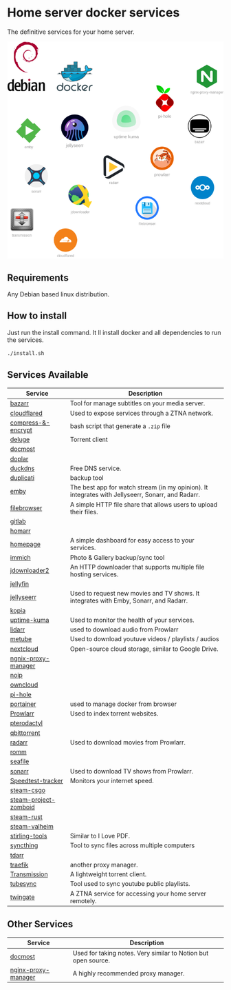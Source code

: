 # Home server docker services

The definitive services for your home server.

![](banner.png)

## Requirements
Any Debian based linux distribution.

## How to install
Just run the install command. It ll install docker and all dependencies to run the services.

```bash
./install.sh
```

## 

## Services Available

| Service | Description |
|--|--|
| [bazarr](_archive/bazarr/readme.md) | Tool for manage subtitles on your media server. |
| [cloudflared](_archive/cloudflared/readme.md) | Used to expose services through a ZTNA network. |
| [compress-&-encrypt]("#") | bash script that generate a `.zip` file  |
| [deluge]("#") | Torrent client |
| [docmost]("#") |  |
| [doplar]("#") |  |
| [duckdns]("#") | Free DNS service. |
| [duplicati]("#") | backup tool |
| [emby]("#") | The best app for watch stream (in my opinion). It integrates with Jellyseerr, Sonarr, and Radarr. |
| [filebrowser]("#") | A simple HTTP file share that allows users to upload their files. |
| [gitlab]("#") |  |
| [homarr]("#") |  |
| [homepage]("#") | A simple dashboard for easy access to your services. |
| [immich]("#") | Photo & Gallery backup/sync tool |
| [jdownloader2]("#") | An HTTP downloader that supports multiple file hosting services. |
| [jellyfin]("#") |  |
| [jellyseerr]("#") | Used to request new movies and TV shows. It integrates with Emby, Sonarr, and Radarr. |
| [kopia]("#") |  |
| [uptime-kuma]("#") | Used to monitor the health of your services. |
| [lidarr]("#") | used to download audio from Prowlarr |
| [metube]("#") | Used to download youtuve videos / playlists / audios |
| [nextcloud]("#") | Open-source cloud storage, similar to Google Drive. |
| [ngnix-proxy-manager]("#") |  |
| [noip]("#") |  |
| [owncloud]("#") |  |
| [pi-hole]("#") |  |
| [portainer]("#") | used to manage docker from browser |
| [Prowlarr]("#") | Used to index torrent websites. |
| [pterodactyl]("#") |  |
| [qbittorrent]("#") |  |
| [radarr]("#") | Used to download movies from Prowlarr. |
| [romm]("#") |  |
| [seafile]("#") |  |
| [sonarr]("#") | Used to download TV shows from Prowlarr. |
| [Speedtest-tracker]("#") | Monitors your internet speed. |
| [steam-csgo]("#") |  |
| [steam-project-zomboid]("#") |  |
| [steam-rust]("#") |  |
| [steam-valheim]("#") |  |
| [stirling-tools]("#") | Similar to I Love PDF. |
| [syncthing]("#") | Tool to sync files across multiple computers |
| [tdarr]("#") |  |
| [traefik]("#") | another proxy manager. |
| [Transmission]("#") | A lightweight torrent client. |
| [tubesync]("#") | Tool used to sync youtube public playlists. |
| [twingate]("#") | A ZTNA service for accessing your home server remotely. |

## Other Services

| Service | Description |
|--|--|
| [docmost]("#") | Used for taking notes. Very similar to Notion but open source. |
| [nginx-proxy-manager]("#") | A highly recommended proxy manager. |
